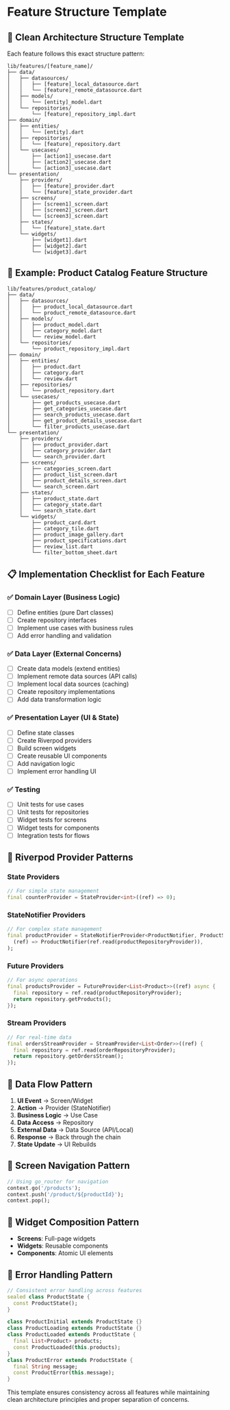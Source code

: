 # Feature Structure Template

## 📁 Clean Architecture Structure Template

Each feature follows this exact structure pattern:

```
lib/features/[feature_name]/
├── data/
│   ├── datasources/
│   │   ├── [feature]_local_datasource.dart
│   │   └── [feature]_remote_datasource.dart
│   ├── models/
│   │   └── [entity]_model.dart
│   └── repositories/
│       └── [feature]_repository_impl.dart
├── domain/
│   ├── entities/
│   │   └── [entity].dart
│   ├── repositories/
│   │   └── [feature]_repository.dart
│   └── usecases/
│       ├── [action1]_usecase.dart
│       ├── [action2]_usecase.dart
│       └── [action3]_usecase.dart
└── presentation/
    ├── providers/
    │   ├── [feature]_provider.dart
    │   └── [feature]_state_provider.dart
    ├── screens/
    │   ├── [screen1]_screen.dart
    │   ├── [screen2]_screen.dart
    │   └── [screen3]_screen.dart
    ├── states/
    │   └── [feature]_state.dart
    └── widgets/
        ├── [widget1].dart
        ├── [widget2].dart
        └── [widget3].dart
```

## 🔧 Example: Product Catalog Feature Structure

```
lib/features/product_catalog/
├── data/
│   ├── datasources/
│   │   ├── product_local_datasource.dart
│   │   └── product_remote_datasource.dart
│   ├── models/
│   │   ├── product_model.dart
│   │   ├── category_model.dart
│   │   └── review_model.dart
│   └── repositories/
│       └── product_repository_impl.dart
├── domain/
│   ├── entities/
│   │   ├── product.dart
│   │   ├── category.dart
│   │   └── review.dart
│   ├── repositories/
│   │   └── product_repository.dart
│   └── usecases/
│       ├── get_products_usecase.dart
│       ├── get_categories_usecase.dart
│       ├── search_products_usecase.dart
│       ├── get_product_details_usecase.dart
│       └── filter_products_usecase.dart
└── presentation/
    ├── providers/
    │   ├── product_provider.dart
    │   ├── category_provider.dart
    │   └── search_provider.dart
    ├── screens/
    │   ├── categories_screen.dart
    │   ├── product_list_screen.dart
    │   ├── product_details_screen.dart
    │   └── search_screen.dart
    ├── states/
    │   ├── product_state.dart
    │   ├── category_state.dart
    │   └── search_state.dart
    └── widgets/
        ├── product_card.dart
        ├── category_tile.dart
        ├── product_image_gallery.dart
        ├── product_specifications.dart
        ├── review_list.dart
        └── filter_bottom_sheet.dart
```

## 📋 Implementation Checklist for Each Feature

### ✅ Domain Layer (Business Logic)
- [ ] Define entities (pure Dart classes)
- [ ] Create repository interfaces
- [ ] Implement use cases with business rules
- [ ] Add error handling and validation

### ✅ Data Layer (External Concerns)
- [ ] Create data models (extend entities)
- [ ] Implement remote data sources (API calls)
- [ ] Implement local data sources (caching)
- [ ] Create repository implementations
- [ ] Add data transformation logic

### ✅ Presentation Layer (UI & State)
- [ ] Define state classes
- [ ] Create Riverpod providers
- [ ] Build screen widgets
- [ ] Create reusable UI components
- [ ] Add navigation logic
- [ ] Implement error handling UI

### ✅ Testing
- [ ] Unit tests for use cases
- [ ] Unit tests for repositories
- [ ] Widget tests for screens
- [ ] Widget tests for components
- [ ] Integration tests for flows

## 🎯 Riverpod Provider Patterns

### State Providers
```dart
// For simple state management
final counterProvider = StateProvider<int>((ref) => 0);
```

### StateNotifier Providers
```dart
// For complex state management
final productProvider = StateNotifierProvider<ProductNotifier, ProductState>(
  (ref) => ProductNotifier(ref.read(productRepositoryProvider)),
);
```

### Future Providers
```dart
// For async operations
final productsProvider = FutureProvider<List<Product>>((ref) async {
  final repository = ref.read(productRepositoryProvider);
  return repository.getProducts();
});
```

### Stream Providers
```dart
// For real-time data
final ordersStreamProvider = StreamProvider<List<Order>>((ref) {
  final repository = ref.read(orderRepositoryProvider);
  return repository.getOrdersStream();
});
```

## 🔄 Data Flow Pattern

1. **UI Event** → Screen/Widget
2. **Action** → Provider (StateNotifier)
3. **Business Logic** → Use Case
4. **Data Access** → Repository
5. **External Data** → Data Source (API/Local)
6. **Response** → Back through the chain
7. **State Update** → UI Rebuilds

## 📱 Screen Navigation Pattern

```dart
// Using go_router for navigation
context.go('/products');
context.push('/product/${productId}');
context.pop();
```

## 🎨 Widget Composition Pattern

- **Screens**: Full-page widgets
- **Widgets**: Reusable components
- **Components**: Atomic UI elements

## 🔐 Error Handling Pattern

```dart
// Consistent error handling across features
sealed class ProductState {
  const ProductState();
}

class ProductInitial extends ProductState {}
class ProductLoading extends ProductState {}
class ProductLoaded extends ProductState {
  final List<Product> products;
  const ProductLoaded(this.products);
}
class ProductError extends ProductState {
  final String message;
  const ProductError(this.message);
}
```

This template ensures consistency across all features while maintaining clean architecture principles and proper separation of concerns.
